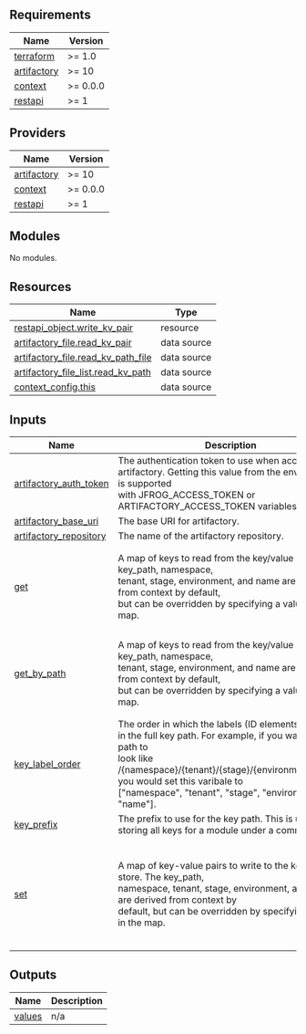 <!-- markdownlint-disable -->
## Requirements

| Name | Version |
|------|---------|
| <a name="requirement_terraform"></a> [terraform](#requirement\_terraform) | >= 1.0 |
| <a name="requirement_artifactory"></a> [artifactory](#requirement\_artifactory) | >= 10 |
| <a name="requirement_context"></a> [context](#requirement\_context) | >= 0.0.0 |
| <a name="requirement_restapi"></a> [restapi](#requirement\_restapi) | >= 1 |

## Providers

| Name | Version |
|------|---------|
| <a name="provider_artifactory"></a> [artifactory](#provider\_artifactory) | >= 10 |
| <a name="provider_context"></a> [context](#provider\_context) | >= 0.0.0 |
| <a name="provider_restapi"></a> [restapi](#provider\_restapi) | >= 1 |

## Modules

No modules.

## Resources

| Name | Type |
|------|------|
| [restapi_object.write_kv_pair](https://registry.terraform.io/providers/Mastercard/restapi/latest/docs/resources/object) | resource |
| [artifactory_file.read_kv_pair](https://registry.terraform.io/providers/jfrog/artifactory/latest/docs/data-sources/file) | data source |
| [artifactory_file.read_kv_path_file](https://registry.terraform.io/providers/jfrog/artifactory/latest/docs/data-sources/file) | data source |
| [artifactory_file_list.read_kv_path](https://registry.terraform.io/providers/jfrog/artifactory/latest/docs/data-sources/file_list) | data source |
| [context_config.this](https://registry.terraform.io/providers/cloudposse/context/latest/docs/data-sources/config) | data source |

## Inputs

| Name | Description | Type | Default | Required |
|------|-------------|------|---------|:--------:|
| <a name="input_artifactory_auth_token"></a> [artifactory\_auth\_token](#input\_artifactory\_auth\_token) | The authentication token to use when accessing artifactory. Getting this value from the environment is supported<br>with JFROG\_ACCESS\_TOKEN or ARTIFACTORY\_ACCESS\_TOKEN variables. | `string` | n/a | yes |
| <a name="input_artifactory_base_uri"></a> [artifactory\_base\_uri](#input\_artifactory\_base\_uri) | The base URI for artifactory. | `string` | n/a | yes |
| <a name="input_artifactory_repository"></a> [artifactory\_repository](#input\_artifactory\_repository) | The name of the artifactory repository. | `string` | n/a | yes |
| <a name="input_get"></a> [get](#input\_get) | A map of keys to read from the key/value store. The key\_path, namespace,<br>tenant, stage, environment, and name are derived from context by default,<br>but can be overridden by specifying a value in the map. | <pre>map(object(<br>    {<br>      key_path   = optional(string),<br>      properties = optional(map(string))<br>    }<br>    )<br>  )</pre> | `{}` | no |
| <a name="input_get_by_path"></a> [get\_by\_path](#input\_get\_by\_path) | A map of keys to read from the key/value store. The key\_path, namespace,<br>tenant, stage, environment, and name are derived from context by default,<br>but can be overridden by specifying a value in the map. | <pre>map(object(<br>    {<br>      key_path   = optional(string),<br>      properties = optional(map(string))<br>    }<br>    )<br>  )</pre> | `{}` | no |
| <a name="input_key_label_order"></a> [key\_label\_order](#input\_key\_label\_order) | The order in which the labels (ID elements) appear in the full key path. For example, if you want a key path to<br>look like /{namespace}/{tenant}/{stage}/{environment}/name, you would set this varibale to<br>["namespace", "tenant", "stage", "environment", "name"]. | `list(string)` | n/a | yes |
| <a name="input_key_prefix"></a> [key\_prefix](#input\_key\_prefix) | The prefix to use for the key path. This is useful for storing all keys for a module under a common prefix. | `string` | `""` | no |
| <a name="input_set"></a> [set](#input\_set) | A map of key-value pairs to write to the key/value store. The key\_path,<br>namespace, tenant, stage, environment, and name are derived from context by<br>default, but can be overridden by specifying a value in the map. | <pre>map(object(<br>    {<br>      key_path   = optional(string),<br>      value      = string,<br>      sensitive  = bool,<br>      properties = optional(map(string))<br>    }<br>    )<br>  )</pre> | `{}` | no |

## Outputs

| Name | Description |
|------|-------------|
| <a name="output_values"></a> [values](#output\_values) | n/a |
<!-- markdownlint-restore -->
